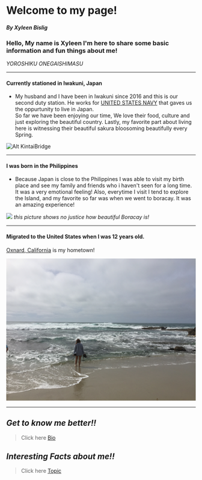 # Welcome to my page!

#### *By Xyleen Bislig*

### Hello, My name is Xyleen I'm here to share some basic information and fun things about me! 

*YOROSHIKU ONEGAISHIMASU*

---





#### Currently stationed in Iwakuni, Japan

 + My husband and I have been in Iwakuni since 2016 and this is our second duty station.
He works for [UNITED STATES NAVY](https://www.navy.mil) that gaves us the oppurtunity to live in Japan.  
So far we have been enjoying our time, We love their food, culture and just exploring the beautiful country. 
Lastly, my favorite part about living here is witnessing their beautiful sakura bloosoming beautifully every Spring. 


![Alt KintaiBridge](fullsizeoutput_1163.jpeg)

---

#### I was born in the Philippines

+ Because Japan is close to the Philippines I was able to visit my birth place and see my family and friends who i haven't seen for a long time.
It was a very emotional feeling! 
Also, everytime I visit I tend to explore the Island, and my favorite so far was when we went to boracay. 
It was an amazing experience!

![](GOPR0649.JPG)
*this picture shows no justice how beautiful Boracay is!*

---

#### Migrated to the United States when I was 12 years old. 

[Oxnard, California](https://visitoxnard.com) is my hometown! 

![](IMG_5443.JPG)

---

## *Get to know me better!!*

> Click here [Bio](xhaixhai.github.io/bio)

## *Interesting Facts about me!!*

> Click here [Topic](xhaixhai.github.io/topic)
